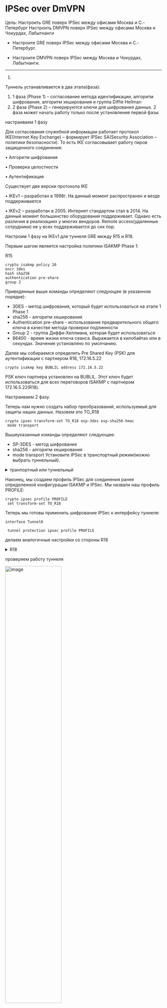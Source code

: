 # **IPSec over DmVPN**

Цель:
Настроить GRE поверх IPSec между офисами Москва и С.-Петербург
Настроить DMVPN поверх IPSec между офисами Москва и Чокурдах, Лабытнанги

+ Настроите GRE поверх IPSec между офисами Москва и С.-Петербург.
* Настроите DMVPN поверх IPSec между Москва и Чокурдах, Лабытнанги.

________________________________________________________

1.

Туннель устанавливается в два этапа(фаза):
1. 1 фаза (Phase 1) – согласование метода идентификации, алгоритм
шифрования, алгоритм хеширования и группа Diffie Hellman
2. 2 фаза (Phase 2) – генерируются ключи для шифрования данных. 2
фаза может начать работу только после установления первой фазы

настраиваем 1 фазу

Для согласования служебной информации работает протокол
IKE(Internet Key Exchange) – формирует IPSec SA(Security Association –
политики безопасности).
То есть IKE согласовывает работу пиров защищенного соединения:

• Алгоритм шифрования

• Проверка целостности

• Аутентификация

Существует две версии протокола IKE

• IKEv1 – разработан в 1998г. На данный момент распространен и везде
поддерживается

• IKEv2 – разработан в 2005. Интернет стандартом стал в 2014. На данный
момент большинство оборудования поддерживает. Однако есть различия в
реализациях у многих вендоров. Remote access(удаленные сотрудники) не у
всех поддерживается до сих пор.

Настроим 1 фазу на IKEv1 для туннеля GRE мкжду R15 и R18. 

 Первым шагом является настройка политики ISAKMP Phase 1:

R15

 ```
crypto isakmp policy 10
 encr 3des
 hash sha256
 authentication pre-share
 group 2
  ```
Приведенные выше команды определяют следующее (в указанном порядке):

- 3DES - метод шифрования, который будет использоваться на этапе 1 Phase 1
- sha256 - алгоритм хеширования
- Authentication pre-share - использование предварительного  общего ключа в качестве метода проверки подлинности
- Group 2 - группа Диффи-Хеллмана, которая будет использоваться
- 86400 - время жизни ключа сеанса. Выражается в килобайтах или в секундах. Значение установлено по умолчанию.


Далее мы собираемся определить Pre Shared Key (PSK) для аутентификации с партнером R18, 172.16.5.22

```crypto isakmp key BUBLIL address 172.16.5.22```

PSK ключ партнера установлен на BUBLIL. Этот ключ будет использоваться для всех переговоров ISAKMP с партнером 172.16.5.22(R18).

Настраиваем 2 фазу.

Теперь нам нужно создать набор преобразований, используемый для защиты наших данных. Назовем это TO_R18 

```
crypto ipsec transform-set TO_R18 esp-3des esp-sha256-hmac
 mode transport
```
Вышеуказанные команды определяют следующее:

- SP-3DES - метод шифрования
- sha256 - алгоритм хеширования
- mode transport Установите IPSec в транспортный режим(можно выбрать туннельный).

<details>
<summary> транпортный или туннельный</summary>

![alt text](image-22.png)

</details>

Наконец, мы создаем профиль IPSec для соединения ранее определенной конфигурации ISAKMP и IPSec. Мы назвали наш профиль PROFILE:
 
```
crypto ipsec profile PROFILE
 set transform-set TO_R18
```
Теперь мы готовы применить шифрование IPSec к интерфейсу туннеля:

```
interface Tunnel0

 tunnel protection ipsec profile PROFILE
 ```


делаем аналогичные настройки со стороны R18

<details>
<summary> R18</summary>

```
crypto isakmp policy 10
 encr 3des
 hash sha256
 authentication pre-share
 group 2
crypto isakmp key BUBLIL address 172.16.5.5

crypto ipsec transform-set TO_R15 esp-3des esp-sha256-hmac
 mode transport
crypto ipsec profile PROFILE
 set transform-set TO_R15
interface Tunnel0
 tunnel protection ipsec profile PROFILE
```
</details>



проверяем работу туннеля


<img src="image-3.png" alt="image" width="60%" height="auto">

<img src="image-2.png" alt="image" width="60%" height="auto">

<img src="image-1.png" alt="image" width="60%" height="auto">



Между R18 и R14 настраиваем IKEv2

 ``` 
crypto ikev2 proposal PHASE1
 encryption aes-cbc-128
 integrity sha256
 group 2
crypto ikev2 policy 10
 proposal PHASE1
crypto ikev2 profile PROFILE1
 match identity remote address 172.16.5.22 255.255.255.252
 authentication remote pre-share key PASSWORD
 authentication local pre-share key PASSWORD

crypto ipsec transform-set IPSEC_TS esp-aes esp-md5-hmac
 mode tunnel
crypto ipsec profile TO_R18
 set transform-set IPSEC_TS
 set ikev2-profile PROFILE1
 ```

 такие же настройки со стороны R18. Проверяем  работу ipsec

<img src="image.png" alt="image" width="60%" height="auto">
<img src="image-4.png" alt="image" width="60%" height="auto">
<img src="image-5.png" alt="image" width="60%" height="auto">
<img src="image-6.png" alt="image" width="60%" height="auto">

При пинге между VPC видим что трафик по прежнему идет через Tunnel 0, wireshark показывает что трафик шифруется.

<img src="image-23.png" alt="image" width="60%" height="auto">


2.
В качестве сервера выдачи сертификатов выбираем маршрутизатор R24. Обязательно добиваемся IP связности с IP лупбек 10.10.11.24
Перед настройкой обязательно или настроить NTP сервер или синхронизировать время командой ```clock set``` которую даем одновременно на всех маршрутизаторах.


Настройка CA-сервера на маршрутизаторе R24 


Задайте имя маршрутизатора и имя домена:
 ```
 hostname R24

ip domain name otus.ru
```
Cisco IOS CA Server для выдачи сертификатов использует протокол SCEP (Simple Certificate Enrollment Protocol). Для того чтобы этот протокол работал, необходимо включить встроенный в IOS HTTP server:

```ip http server```

Сначала необходимо сгенерировать пару ключей, которую будет использовать CA-сервер

  ```crypto key generate rsa general-keys label R24 modulus 2048 ex ```

Имя R24 (метка пары ключей) должно соответствовать имени сервера

Увидеть сгенерированную пару ключей можно выполнив команду:

```crypto key mypubkey ```

<img src="image-7.png" alt="image" width="60%" height="auto">

Для того чтобы запустить CA-сервер  заходим в  в режим настройки сервера и включить его

 ```
R24(config)#crypto pki server R24
R24(cs-server)#database level complete
R24(cs-server)#lifetime crl 5
R24(cs-server)#no shutdown
 ```
 Проверяем его настройки непосредственно в режиме редактирования пишем show

<img src="image-10.png" alt="image" width="60%" height="auto">

После включения сервера одноименная trustpoint создается автоматически:

<img src="image-9.png" alt="image" width="60%" height="auto">

<img src="image-8.png" alt="image" width="60%" height="auto">





- Настройка клиентов и выдача им сертификатов
Клиентами будут маршрутизаторы R15, R14, R27, R28

Задайте имя маршрутизатора и имя домена:
 ```
 hostname R15
ip domain name otus.ru 
 ```
 Создание статической записи хост-ip address, тут указаны имя сервера и его лупбек(должнен быть доступен)

 ```ip host R24 10.10.11.24```

Необходимо сгенерировать пару ключей:

```crypto key generate rsa ```

Необходимо создать trustpoint и зайти в режим настройки:

 ```crypto pki trustpoint R24 ```

 Указать url для запроса сертификатов:


 ``` enrollment url http://R24:80 ```
 
Получение клиентом сертификата сервера:


```crypto pki authenticate R24 ```

Получение клиентом сертификата для себя:

 ```crypto pki enroll R24 ```


После этого идем на сервер 
проверяем запросы на сертификат

 ```R24#show crypto pki server R24 requests ```


<img src="image-13.png" alt="image" width="60%" height="auto">


Cервер (из привелегированного режима!): подтверждаем запрос на сертификат.


 ```crypto pki server R24 grant all ```

после этого проверяем выданные сетификаты

```R24#show crypto pki server R24 certificates```

<img src="image-14.png" alt="image" width="60%" height="auto">

проверяем от клиента

```show crypto pki certificates```


<img src="image-16.png" alt="image" width="60%" height="auto">

<img src="image-24.png" alt="image" width="60%" height="auto">

настраиваем DMVPN туннель 500 между R15 R28 R27

- R27

1 фаза
 ```
crypto isakmp policy 20
 encr aes
 hash sha256
 group 16
 lifetime 360
 ```

2 фаза
```
 crypto ipsec transform-set DMVPN-500 esp-des
 mode transport
!
crypto ipsec profile DMVPN
 set transform-set DMVPN-500
```

применяем на туннель
```
interface Tunnel500
tunnel protection ipsec profile DMVPN
```


- аналогично на R15

<details>
<summary> R15</summary>

```
crypto isakmp policy 20
 encr aes
 hash sha256
 group 16
 lifetime 360

crypto isakmp policy 30
 encr 3des
 hash sha256
 authentication pre-share
 group 2
crypto isakmp key BUBLIL address 172.16.5.22
crypto isakmp key BUBLIL address 0.0.0.0

crypto ipsec transform-set TO_R18 esp-3des esp-sha256-hmac
 mode transport
crypto ipsec transform-set DMVPN-TR esp-des
 mode transport
crypto ipsec transform-set DMVPN-500 esp-des
 mode transport
!
crypto ipsec profile DMVPN
 set transform-set DMVPN-500

interface Tunnel500
 tunnel protection ipsec profile DMVPN
```
</details>


После пинга на туннельные IP туннель поднимается


<img src="image-21.png" alt="image" width="60%" height="auto">


проверяем как работаем IPSEC

<img src="image-17.png" alt="image" width="60%" height="auto">


<img src="image-18.png" alt="image" width="60%" height="auto">


<details>
<summary> R15#show crypto ipsec sa</summary>


 ```
R15#show crypto ipsec sa

interface: Tunnel0
    Crypto map tag: Tunnel0-head-0, local addr 172.16.5.5

   protected vrf: (none)
   local  ident (addr/mask/prot/port): (0.0.0.0/0.0.0.0/0/0)
   remote ident (addr/mask/prot/port): (0.0.0.0/0.0.0.0/0/0)
   current_peer 172.16.5.22 port 500
     PERMIT, flags={origin_is_acl,}
    #pkts encaps: 0, #pkts encrypt: 0, #pkts digest: 0
    #pkts decaps: 0, #pkts decrypt: 0, #pkts verify: 0
    #pkts compressed: 0, #pkts decompressed: 0
    #pkts not compressed: 0, #pkts compr. failed: 0
    #pkts not decompressed: 0, #pkts decompress failed: 0
    #send errors 0, #recv errors 0

     local crypto endpt.: 172.16.5.5, remote crypto endpt.: 172.16.5.22
     plaintext mtu 1446, path mtu 1500, ip mtu 1500, ip mtu idb Ethernet0/2
     current outbound spi: 0x59E5813F(1508213055)
     PFS (Y/N): N, DH group: none

     inbound esp sas:
      spi: 0x23FD4743(603801411)
        transform: esp-3des esp-sha256-hmac ,
        in use settings ={Tunnel, }
        conn id: 1, flow_id: SW:1, sibling_flags 80000040, crypto map: Tunnel0-head-0
        sa timing: remaining key lifetime (k/sec): (4608000/3235)
        IV size: 8 bytes
        replay detection support: Y
        Status: ACTIVE(ACTIVE)
      spi: 0x3B047937(990148919)
        transform: esp-3des esp-sha256-hmac ,
        in use settings ={Tunnel, }
        conn id: 3, flow_id: SW:3, sibling_flags 80000040, crypto map: Tunnel0-head-0
        sa timing: remaining key lifetime (k/sec): (4367071/3235)
        IV size: 8 bytes
        replay detection support: Y
        Status: ACTIVE(ACTIVE)

     inbound ah sas:

     inbound pcp sas:

     outbound esp sas:
      spi: 0xCE032092(3456311442)
        transform: esp-3des esp-sha256-hmac ,
        in use settings ={Tunnel, }
        conn id: 2, flow_id: SW:2, sibling_flags 80000040, crypto map: Tunnel0-head-0
        sa timing: remaining key lifetime (k/sec): (4608000/3235)
        IV size: 8 bytes
        replay detection support: Y
        Status: ACTIVE(ACTIVE)
      spi: 0x59E5813F(1508213055)
        transform: esp-3des esp-sha256-hmac ,
        in use settings ={Tunnel, }
        conn id: 4, flow_id: SW:4, sibling_flags 80000040, crypto map: Tunnel0-head-0
        sa timing: remaining key lifetime (k/sec): (4367071/3235)
        IV size: 8 bytes
        replay detection support: Y
        Status: ACTIVE(ACTIVE)

     outbound ah sas:

     outbound pcp sas:

interface: Tunnel500
    Crypto map tag: Tunnel500-head-0, local addr 172.16.5.5

   protected vrf: (none)
   local  ident (addr/mask/prot/port): (172.16.5.5/255.255.255.255/47/0)
   remote ident (addr/mask/prot/port): (172.16.5.38/255.255.255.255/47/0)
   current_peer 172.16.5.38 port 500
     PERMIT, flags={origin_is_acl,}
    #pkts encaps: 32, #pkts encrypt: 32, #pkts digest: 32
    #pkts decaps: 29, #pkts decrypt: 29, #pkts verify: 29
    #pkts compressed: 0, #pkts decompressed: 0
    #pkts not compressed: 0, #pkts compr. failed: 0
    #pkts not decompressed: 0, #pkts decompress failed: 0
    #send errors 0, #recv errors 0

     local crypto endpt.: 172.16.5.5, remote crypto endpt.: 172.16.5.38
     plaintext mtu 1482, path mtu 1500, ip mtu 1500, ip mtu idb (none)
     current outbound spi: 0x5404C316(1409598230)
     PFS (Y/N): N, DH group: none

     inbound esp sas:
      spi: 0xAC5208E3(2891057379)
        transform: esp-des ,
        in use settings ={Transport, }
        conn id: 7, flow_id: SW:7, sibling_flags 80000000, crypto map: Tunnel500-head-0
        sa timing: remaining key lifetime (k/sec): (4303202/3266)
        IV size: 8 bytes
        replay detection support: N
        Status: ACTIVE(ACTIVE)

     inbound ah sas:

     inbound pcp sas:

     outbound esp sas:
      spi: 0x5404C316(1409598230)
        transform: esp-des ,
        in use settings ={Transport, }
        conn id: 8, flow_id: SW:8, sibling_flags 80000000, crypto map: Tunnel500-head-0
        sa timing: remaining key lifetime (k/sec): (4303201/3266)
        IV size: 8 bytes
        replay detection support: N
        Status: ACTIVE(ACTIVE)

     outbound ah sas:

     outbound pcp sas:

   protected vrf: (none)
   local  ident (addr/mask/prot/port): (172.16.5.5/255.255.255.255/47/0)
   remote ident (addr/mask/prot/port): (172.16.5.30/255.255.255.255/47/0)
   current_peer 172.16.5.30 port 500
     PERMIT, flags={origin_is_acl,}
    #pkts encaps: 33, #pkts encrypt: 33, #pkts digest: 33
    #pkts decaps: 39, #pkts decrypt: 39, #pkts verify: 39
    #pkts compressed: 0, #pkts decompressed: 0
    #pkts not compressed: 0, #pkts compr. failed: 0
    #pkts not decompressed: 0, #pkts decompress failed: 0
    #send errors 0, #recv errors 0

     local crypto endpt.: 172.16.5.5, remote crypto endpt.: 172.16.5.30
     plaintext mtu 1482, path mtu 1500, ip mtu 1500, ip mtu idb (none)
     current outbound spi: 0xBEB18ED0(3199307472)
     PFS (Y/N): N, DH group: none

     inbound esp sas:
      spi: 0x5B50C2C8(1532019400)
        transform: esp-des ,
        in use settings ={Transport, }
        conn id: 5, flow_id: SW:5, sibling_flags 80000000, crypto map: Tunnel500-head-0
        sa timing: remaining key lifetime (k/sec): (4359071/3239)
        IV size: 8 bytes
        replay detection support: N
        Status: ACTIVE(ACTIVE)

     inbound ah sas:

     inbound pcp sas:

     outbound esp sas:
      spi: 0xBEB18ED0(3199307472)
        transform: esp-des ,
        in use settings ={Transport, }
        conn id: 6, flow_id: SW:6, sibling_flags 80000000, crypto map: Tunnel500-head-0
        sa timing: remaining key lifetime (k/sec): (4359072/3239)
        IV size: 8 bytes
        replay detection support: N
        Status: ACTIVE(ACTIVE)

     outbound ah sas:

     outbound pcp sas:



 ```

 </details>
<img src="image-19.png" alt="image" width="60%" height="auto">


<details>
<summary>R15#show dmvpn detail</summary>

 ```
R15#show dmvpn detail
Legend: Attrb --> S - Static, D - Dynamic, I - Incomplete
        N - NATed, L - Local, X - No Socket
        # Ent --> Number of NHRP entries with same NBMA peer
        NHS Status: E --> Expecting Replies, R --> Responding, W --> Waiting
        UpDn Time --> Up or Down Time for a Tunnel
==========================================================================

Interface Tunnel100 is up/up, Addr. is 192.168.200.1, VRF ""
   Tunnel Src./Dest. addr: 10.10.11.15/MGRE, Tunnel VRF ""
   Protocol/Transport: "multi-GRE/IP", Protect ""
   Interface State Control: Disabled
   nhrp event-publisher : Disabled
Type:Hub, Total NBMA Peers (v4/v6): 1

# Ent  Peer NBMA Addr Peer Tunnel Add State  UpDn Tm Attrb    Target Network
----- --------------- --------------- ----- -------- ----- -----------------
    1 10.10.11.28       192.168.200.2    UP 00:08:57    D   192.168.200.2/32

Interface Tunnel500 is up/up, Addr. is 192.168.250.1, VRF ""
   Tunnel Src./Dest. addr: 172.16.5.5/MGRE, Tunnel VRF ""
   Protocol/Transport: "multi-GRE/IP", Protect "DMVPN"
   Interface State Control: Disabled
   nhrp event-publisher : Disabled
Type:Hub, Total NBMA Peers (v4/v6): 2

# Ent  Peer NBMA Addr Peer Tunnel Add State  UpDn Tm Attrb    Target Network
----- --------------- --------------- ----- -------- ----- -----------------
    1 172.16.5.30       192.168.250.2   IKE 00:09:24    D   192.168.250.2/32
    1 172.16.5.38       192.168.250.3    UP 00:08:57    D   192.168.250.3/32


Crypto Session Details:
--------------------------------------------------------------------------------

Interface: Tunnel500
Session: [0xC21A4970]
  Crypto Session Status: UP-NO-IKE
  fvrf: (none),   IPSEC FLOW: permit 47 host 172.16.5.5 host 172.16.5.30
        Active SAs: 2, origin: crypto map
        Inbound:  #pkts dec'ed 47 drop 0 life (KB/Sec) 4359070/3035
        Outbound: #pkts enc'ed 40 drop 0 life (KB/Sec) 4359071/3035
   Outbound SPI : 0xBEB18ED0, transform : esp-des
    Socket State: Open

Interface: Tunnel500
Session: [0xC21A4878]
  Crypto Session Status: UP-NO-IKE
  fvrf: (none),   IPSEC FLOW: permit 47 host 172.16.5.5 host 172.16.5.38
        Active SAs: 2, origin: crypto map
        Inbound:  #pkts dec'ed 36 drop 0 life (KB/Sec) 4303201/3062
        Outbound: #pkts enc'ed 39 drop 0 life (KB/Sec) 4303200/3062
   Outbound SPI : 0x5404C316, transform : esp-des
    Socket State: Open

Pending DMVPN Sessions:
 ```
проверяем таблицу маршрутизации на R27, убеждаемся, туннель 500 в работе, маршруты идут через него

 </details>
<img src="image-20.png" alt="image" width="60%" height="auto">


[конфигурация узлов](conf/)

[1](1/)